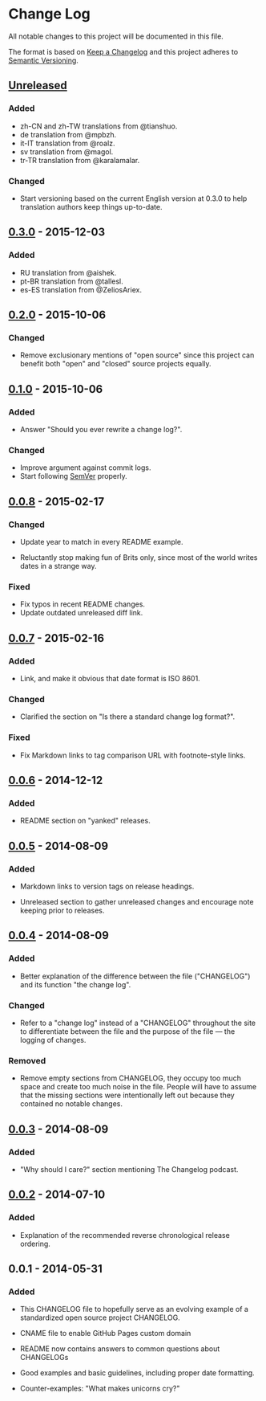 # Change Log

All notable changes to this project will be documented in this file.

The format is based on [Keep a Changelog](http://keepachangelog.com) and this
project adheres to [Semantic Versioning](http://semver.org).

## [Unreleased](https://github.com/olivierlacan/keep-a-changelog/compare/v0.3.0...HEAD)

### Added

* zh-CN and zh-TW translations from @tianshuo.
* de translation from @mpbzh.
* it-IT translation from @roalz.
* sv translation from @magol.
* tr-TR translation from @karalamalar.

### Changed

* Start versioning based on the current English version at 0.3.0 to help
  translation authors keep things up-to-date.

## [0.3.0](https://github.com/olivierlacan/keep-a-changelog/compare/v0.2.0...v0.3.0) - 2015-12-03

### Added

* RU translation from @aishek.
* pt-BR translation from @tallesl.
* es-ES translation from @ZeliosAriex.

## [0.2.0](https://github.com/olivierlacan/keep-a-changelog/compare/v0.1.0...v0.2.0) - 2015-10-06

### Changed

* Remove exclusionary mentions of "open source" since this project can benefit
  both "open" and "closed" source projects equally.

## [0.1.0](https://github.com/olivierlacan/keep-a-changelog/compare/v0.0.8...v0.1.0) - 2015-10-06

### Added

* Answer "Should you ever rewrite a change log?".

### Changed

* Improve argument against commit logs.
* Start following [SemVer](http://semver.org) properly.

## [0.0.8](https://github.com/olivierlacan/keep-a-changelog/compare/v0.0.7...v0.0.8) - 2015-02-17

### Changed

* Update year to match in every README example.

* Reluctantly stop making fun of Brits only, since most of the world writes
  dates in a strange way.

### Fixed

* Fix typos in recent README changes.
* Update outdated unreleased diff link.

## [0.0.7](https://github.com/olivierlacan/keep-a-changelog/compare/v0.0.6...v0.0.7) - 2015-02-16

### Added

* Link, and make it obvious that date format is ISO 8601.

### Changed

* Clarified the section on "Is there a standard change log format?".

### Fixed

* Fix Markdown links to tag comparison URL with footnote-style links.

## [0.0.6](https://github.com/olivierlacan/keep-a-changelog/compare/v0.0.5...v0.0.6) - 2014-12-12

### Added

* README section on "yanked" releases.

## [0.0.5](https://github.com/olivierlacan/keep-a-changelog/compare/v0.0.4...v0.0.5) - 2014-08-09

### Added

* Markdown links to version tags on release headings.

* Unreleased section to gather unreleased changes and encourage note keeping
  prior to releases.

## [0.0.4](https://github.com/olivierlacan/keep-a-changelog/compare/v0.0.3...v0.0.4) - 2014-08-09

### Added

* Better explanation of the difference between the file ("CHANGELOG") and its
  function "the change log".

### Changed

* Refer to a "change log" instead of a "CHANGELOG" throughout the site to
  differentiate between the file and the purpose of the file — the logging of
  changes.

### Removed

* Remove empty sections from CHANGELOG, they occupy too much space and create
  too much noise in the file. People will have to assume that the missing
  sections were intentionally left out because they contained no notable
  changes.

## [0.0.3](https://github.com/olivierlacan/keep-a-changelog/compare/v0.0.2...v0.0.3) - 2014-08-09

### Added

* "Why should I care?" section mentioning The Changelog podcast.

## [0.0.2](https://github.com/olivierlacan/keep-a-changelog/compare/v0.0.1...v0.0.2) - 2014-07-10

### Added

* Explanation of the recommended reverse chronological release ordering.

## 0.0.1 - 2014-05-31

### Added

* This CHANGELOG file to hopefully serve as an evolving example of a
  standardized open source project CHANGELOG.

* CNAME file to enable GitHub Pages custom domain

* README now contains answers to common questions about CHANGELOGs

* Good examples and basic guidelines, including proper date formatting.

* Counter-examples: "What makes unicorns cry?"
